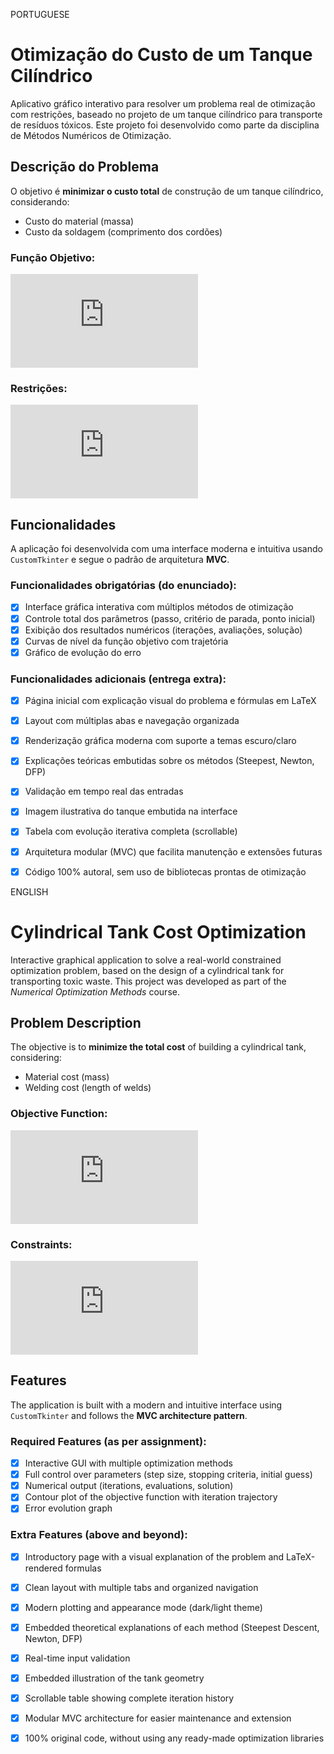 PORTUGUESE

# Otimização do Custo de um Tanque Cilíndrico

Aplicativo gráfico interativo para resolver um problema real de otimização com restrições, baseado no projeto de um tanque cilíndrico para transporte de resíduos tóxicos. Este projeto foi desenvolvido como parte da disciplina de Métodos Numéricos de Otimização.

## Descrição do Problema

O objetivo é **minimizar o custo total** de construção de um tanque cilíndrico, considerando:
- Custo do material (massa)
- Custo da soldagem (comprimento dos cordões)

### Função Objetivo:

![Função Objetivo](https://latex.codecogs.com/png.latex?%5Ccolor%7Bwhite%7D%20C(D%2C%20L)%20%3D%204.5%20%5Ccdot%20m(D%2C%20L)%20%2B%2020%20%5Ccdot%20%5Cell_w(D))


### Restrições:

![Restrições](https://latex.codecogs.com/png.latex?%5Ccolor%7Bwhite%7D%200.9V_0%20%5Cleq%20%5Cfrac%7B%5Cpi%20D%5E2%7D%7B4%7D%20L%20%5Cleq%201.1V_0%2C%20%5Cquad%20D%20%5Cleq%201%2C%20%5Cquad%20L%20%5Cleq%202)


## Funcionalidades
    
A aplicação foi desenvolvida com uma interface moderna e intuitiva usando `CustomTkinter` e segue o padrão de arquitetura **MVC**.

### Funcionalidades obrigatórias (do enunciado):

- [x] Interface gráfica interativa com múltiplos métodos de otimização
- [x] Controle total dos parâmetros (passo, critério de parada, ponto inicial)
- [x] Exibição dos resultados numéricos (iterações, avaliações, solução)
- [x] Curvas de nível da função objetivo com trajetória
- [x] Gráfico de evolução do erro

### Funcionalidades adicionais (entrega extra):

- [x] Página inicial com explicação visual do problema e fórmulas em LaTeX
- [x] Layout com múltiplas abas e navegação organizada
- [x] Renderização gráfica moderna com suporte a temas escuro/claro
- [x] Explicações teóricas embutidas sobre os métodos (Steepest, Newton, DFP)
- [x] Validação em tempo real das entradas
- [x] Imagem ilustrativa do tanque embutida na interface
- [x] Tabela com evolução iterativa completa (scrollable)
- [x] Arquitetura modular (MVC) que facilita manutenção e extensões futuras
- [x] Código 100% autoral, sem uso de bibliotecas prontas de otimização



ENGLISH

#  Cylindrical Tank Cost Optimization

Interactive graphical application to solve a real-world constrained optimization problem, based on the design of a cylindrical tank for transporting toxic waste. This project was developed as part of the *Numerical Optimization Methods* course.

##  Problem Description

The objective is to **minimize the total cost** of building a cylindrical tank, considering:
- Material cost (mass)
- Welding cost (length of welds)

### Objective Function:

![Objective Function](https://latex.codecogs.com/png.latex?%5Ccolor%7Bwhite%7D%20C(D%2C%20L)%20%3D%204.5%20%5Ccdot%20m(D%2C%20L)%20%2B%2020%20%5Ccdot%20%5Cell_w(D))

### Constraints:

![Constraints](https://latex.codecogs.com/png.latex?%5Ccolor%7Bwhite%7D%200.9V_0%20%5Cleq%20%5Cfrac%7B%5Cpi%20D%5E2%7D%7B4%7D%20L%20%5Cleq%201.1V_0%2C%20%5Cquad%20D%20%5Cleq%201%2C%20%5Cquad%20L%20%5Cleq%202)

##  Features

The application is built with a modern and intuitive interface using `CustomTkinter` and follows the **MVC architecture pattern**.

###  Required Features (as per assignment):

- [x] Interactive GUI with multiple optimization methods
- [x] Full control over parameters (step size, stopping criteria, initial guess)
- [x] Numerical output (iterations, evaluations, solution)
- [x] Contour plot of the objective function with iteration trajectory
- [x] Error evolution graph

###  Extra Features (above and beyond):

- [x] Introductory page with a visual explanation of the problem and LaTeX-rendered formulas
- [x] Clean layout with multiple tabs and organized navigation
- [x] Modern plotting and appearance mode (dark/light theme)
- [x] Embedded theoretical explanations of each method (Steepest Descent, Newton, DFP)
- [x] Real-time input validation
- [x] Embedded illustration of the tank geometry
- [x] Scrollable table showing complete iteration history
- [x] Modular MVC architecture for easier maintenance and extension
- [x] 100% original code, without using any ready-made optimization libraries


